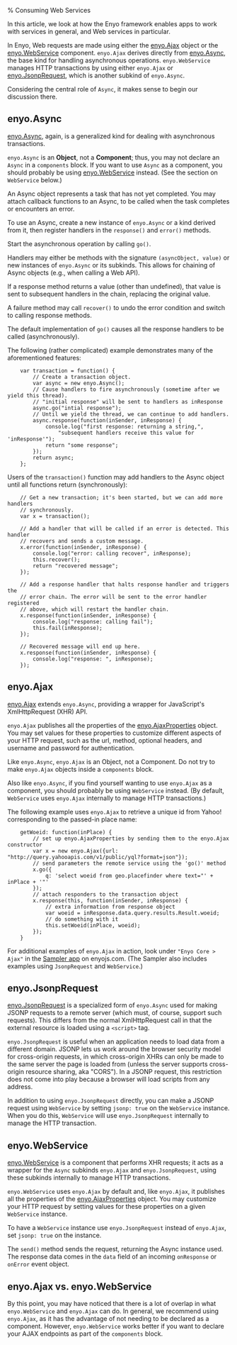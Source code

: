 % Consuming Web Services

In this article, we look at how the Enyo framework enables apps to work with
services in general, and Web services in particular.

In Enyo, Web requests are made using either the
[enyo.Ajax](../../../index.html#/kind/enyo.Ajax) object or the
[enyo.WebService](../../../index.html#/kind/enyo.WebService) component.
`enyo.Ajax` derives directly from [enyo.Async](../../../index.html#/kind/enyo.Async),
the base kind for handling asynchronous operations.  `enyo.WebService` manages
HTTP transactions by using either `enyo.Ajax` or
[enyo.JsonpRequest](../../../index.html#/kind/enyo.JsonpRequest), which is
another subkind of `enyo.Async`.

Considering the central role of `Async`, it makes sense to begin our discussion
there.

## enyo.Async

[enyo.Async](../../../index.html#/kind/enyo.Async), again, is a generalized kind for
dealing with asynchronous transactions.

`enyo.Async` is an **Object**, not a **Component**; thus, you may not declare an
`Async` in a `components` block.  If you want to use `Async` as a component, you
should probably be using [enyo.WebService](../../../index.html#/kind/enyo.WebService)
instead.  (See the section on `WebService` below.)

An Async object represents a task that has not yet completed.  You may attach
callback functions to an Async, to be called when the task completes or
encounters an error.

To use an Async, create a new instance of `enyo.Async` or a kind derived from
it, then register handlers in the `response()` and `error()` methods.

Start the asynchronous operation by calling `go()`.

Handlers may either be methods with the signature `(asyncObject, value)` or new
instances of `enyo.Async` or its subkinds.  This allows for chaining of Async
objects (e.g., when calling a Web API).

If a response method returns a value (other than undefined), that value is sent
to subsequent handlers in the chain, replacing the original value.

A failure method may call `recover()` to undo the error condition and switch
to calling response methods.

The default implementation of `go()` causes all the response handlers to be
called (asynchronously).

The following (rather complicated) example demonstrates many of the
aforementioned features:

        var transaction = function() {
            // Create a transaction object.
            var async = new enyo.Async();
            // Cause handlers to fire asynchronously (sometime after we yield this thread).
            // "initial response" will be sent to handlers as inResponse
            async.go("intial response");
            // Until we yield the thread, we can continue to add handlers.
            async.response(function(inSender, inResponse) {
                console.log("first response: returning a string,",
                    "subsequent handlers receive this value for 'inResponse'");
                return "some response";
            });
            return async;
        };

Users of the `transaction()` function may add handlers to the Async object
until all functions return (synchronously):

        // Get a new transaction; it's been started, but we can add more handlers
        // synchronously.
        var x = transaction();

        // Add a handler that will be called if an error is detected. This handler
        // recovers and sends a custom message.
        x.error(function(inSender, inResponse) {
            console.log("error: calling recover", inResponse);
            this.recover();
            return "recovered message";
        });

        // Add a response handler that halts response handler and triggers the
        // error chain. The error will be sent to the error handler registered
        // above, which will restart the handler chain.
        x.response(function(inSender, inResponse) {
            console.log("response: calling fail");
            this.fail(inResponse);
        });

        // Recovered message will end up here.
        x.response(function(inSender, inResponse) {
            console.log("response: ", inResponse);
        });

## enyo.Ajax

[enyo.Ajax](../../../index.html#/kind/enyo.Ajax) extends `enyo.Async`, providing a wrapper
for JavaScript's XmlHttpRequest (XHR) API.

`enyo.Ajax` publishes all the properties of the
[enyo.AjaxProperties](../../../index.html#/namespace/enyo.AjaxProperties) object.  You may set
values for these properties to customize different aspects of your HTTP request,
such as the url, method, optional headers, and username and password for
authentication.

Like `enyo.Async`, `enyo.Ajax` is an Object, not a Component.  Do not try to
make `enyo.Ajax` objects inside a `components` block.

Also like `enyo.Async`, if you find yourself wanting to use `enyo.Ajax` as a
component, you should probably be using `WebService` instead.  (By default,
`WebService` uses `enyo.Ajax` internally to manage HTTP transactions.)

The following example uses `enyo.Ajax` to retrieve a unique id from Yahoo!
corresponding to the passed-in place name:

        getWoeid: function(inPlace) {
            // set up enyo.AjaxProperties by sending them to the enyo.Ajax constructor
            var x = new enyo.Ajax({url: "http://query.yahooapis.com/v1/public/yql?format=json"});
            // send parameters the remote service using the 'go()' method
            x.go({
                q: 'select woeid from geo.placefinder where text="' + inPlace + '"'
            });
            // attach responders to the transaction object
            x.response(this, function(inSender, inResponse) {
                // extra information from response object
                var woeid = inResponse.data.query.results.Result.woeid;
                // do something with it
                this.setWoeid(inPlace, woeid);
            });
        }

For additional examples of `enyo.Ajax` in action, look under `"Enyo Core > Ajax"`
in the [Sampler app](http://enyojs.com/sampler/) on enyojs.com.  (The Sampler
also includes examples using `JsonpRequest` and `WebService`.)

## enyo.JsonpRequest

[enyo.JsonpRequest](../../../index.html#/kind/enyo.JsonpRequest) is a specialized
form of `enyo.Async` used for making JSONP requests to a remote server (which
must, of course, support such requests).  This differs from the normal
XmlHttpRequest call in that the external resource is loaded using a `<script>`
tag.

`enyo.JsonpRequest` is useful when an application needs to load data from a
different domain.  JSONP lets us work around the browser security model for
cross-origin requests, in which cross-origin XHRs can only be made to the same
server the page is loaded from (unless the server supports cross-origin
resource sharing, aka "CORS").  In a JSONP request, this restriction does not
come into play because a browser will load scripts from any address.

In addition to using `enyo.JsonpRequest` directly, you can make a JSONP request
using `WebService` by setting `jsonp: true` on the `WebService` instance.  When
you do this, `WebService` will use `enyo.JsonpRequest` internally to manage the
HTTP transaction.

## enyo.WebService

[enyo.WebService](../../../index.html#/kind/enyo.WebService) is a component that performs
XHR requests; it acts as a wrapper for the `Async` subkinds `enyo.Ajax` and
`enyo.JsonpRequest`, using these subkinds internally to manage HTTP transactions.

`enyo.WebService` uses `enyo.Ajax` by default and, like `enyo.Ajax`, it
publishes all the properties of the
[enyo.AjaxProperties](../../../index.html#/namespace/enyo.AjaxProperties) object.  You may
customize your HTTP request by setting values for these properties on a given
`WebService` instance.

To have a `WebService` instance use `enyo.JsonpRequest` instead of `enyo.Ajax`,
set `jsonp: true` on the instance.

The `send()` method sends the request, returning the Async instance used.  The
response data comes in the `data` field of an incoming `onResponse` or `onError`
event object.

## enyo.Ajax vs. enyo.WebService

By this point, you may have noticed that there is a lot of overlap in what
`enyo.WebService` and `enyo.Ajax` can do.  In general, we recommend using
`enyo.Ajax`, as it has the advantage of not needing to be declared as a
component.  However, `enyo.WebService` works better if you want to declare your
AJAX endpoints as part of the `components` block.
